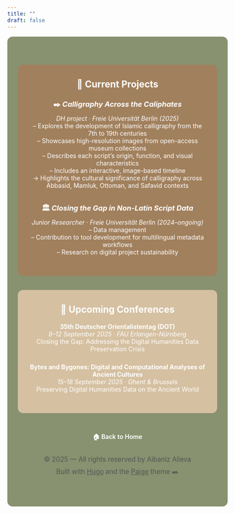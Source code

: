 ```yaml
---
title: ""
draft: false
---
```


<!-- Research Focus Hero -->
<div style="
  max-width: 900px;
  margin: 0 auto 2rem;
">
  <div style="
    background-color: #889170;
    color: white;
    padding: 2rem 1.5rem;
    border-radius: 12px;
    text-align: center;
  ">

<!-- Current Projects Box -->
<div style="
  background-color: #a1805d;
  color: white;
  padding: 2rem 1.5rem;
  border-radius: 12px;
  max-width: 900px;
  margin: 2rem auto;
">
  <h2 style="margin-top: 0;">🧭 Current Projects</h2>

  <h3 style="margin-bottom: 0.5rem;">✒️ <em>Calligraphy Across the Caliphates</em></h3>
  <p style="margin-top: 0;">
    <em>DH project · Freie Universität Berlin (2025)</em><br>
    – Explores the development of Islamic calligraphy from the 7th to 19th centuries<br>
    – Showcases high-resolution images from open-access museum collections<br>
    – Describes each script’s origin, function, and visual characteristics<br>
    – Includes an interactive, image-based timeline<br>
    → Highlights the cultural significance of calligraphy across Abbasid, Mamluk, Ottoman, and Safavid contexts
  </p>

  <h3 style="margin-top: 2rem; margin-bottom: 0.5rem;">🏛 <em>Closing the Gap in Non-Latin Script Data</em></h3>
  <p style="margin-top: 0;">
    <em>Junior Researcher · Freie Universität Berlin (2024–ongoing)</em><br>
    – Data management<br>
    – Contribution to tool development for multilingual metadata workflows<br>
    – Research on digital project sustainability
  </p>
</div>

<!-- Upcoming Conferences Box -->
<div style="
  background-color: #d5c0a1;
  color: white;
  padding: 2rem 1.5rem;
  border-radius: 12px;
  max-width: 900px;
  margin: 2rem auto;
">
  <h2 style="margin-top: 0;">📅 Upcoming Conferences</h2>

  <p style="margin-bottom: 1.5rem;">
    <strong>35th Deutscher Orientalistentag (DOT)</strong><br>
    <em>8–12 September 2025 · FAU Erlangen-Nürnberg</em><br>
    Closing the Gap: Addressing the Digital Humanities Data Preservation Crisis
  </p>

  <p>
    <strong>Bytes and Bygones: Digital and Computational Analyses of Ancient Cultures</strong><br>
    <em>15–18 September 2025 · Ghent & Brussels</em><br>
    Preserving Digital Humanities Data on the Ancient World
  </p>
</div>

<!-- Back to Home Button -->
<div style="
  text-align: center;
  margin: 2rem auto 0;
">
  <a href="/" style="
    display: inline-block;
    background-color: #889170;
    color: white;
    padding: 0.75rem 1.5rem;
    border-radius: 6px;
    font-weight: 600;
    text-decoration: none;
  ">
    🏠 Back to Home
  </a>
</div>

<div style="
  background: none;
  color: #555;
  text-align: center;
  font-size: 0.95rem;
  margin-top: 1rem;
  margin-bottom: 2rem;
">
  <p style="margin: 0;">
    © 2025 — All rights reserved by Aibaniz Alieva
  </p>
  <p style="margin: 0.50rem 0 0;">
    Built with <a href="https://gohugo.io" style="color: #555; text-decoration: underline;">Hugo</a> and the 
    <a href="https://github.com/willfaught/paige" style="color: #555; text-decoration: underline;">Paige</a> theme ✒️
  </p>
</div>


